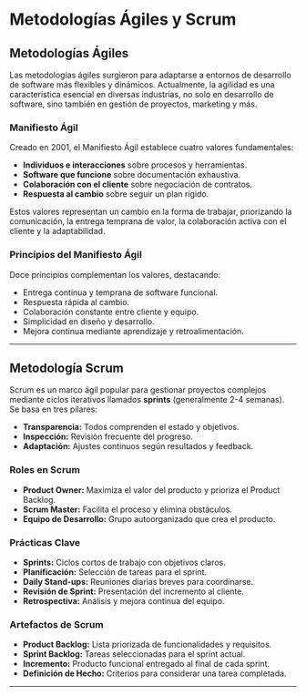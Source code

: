 # Metodologías Ágiles y Scrum

## Metodologías Ágiles

Las metodologías ágiles surgieron para adaptarse a entornos de desarrollo de software más flexibles y dinámicos. Actualmente, la agilidad es una característica esencial en diversas industrias, no solo en desarrollo de software, sino también en gestión de proyectos, marketing y más.

### Manifiesto Ágil

Creado en 2001, el Manifiesto Ágil establece cuatro valores fundamentales:

- **Individuos e interacciones** sobre procesos y herramientas.
- **Software que funcione** sobre documentación exhaustiva.
- **Colaboración con el cliente** sobre negociación de contratos.
- **Respuesta al cambio** sobre seguir un plan rígido.

Estos valores representan un cambio en la forma de trabajar, priorizando la comunicación, la entrega temprana de valor, la colaboración activa con el cliente y la adaptabilidad.

### Principios del Manifiesto Ágil

Doce principios complementan los valores, destacando:

- Entrega continua y temprana de software funcional.
- Respuesta rápida al cambio.
- Colaboración constante entre cliente y equipo.
- Simplicidad en diseño y desarrollo.
- Mejora continua mediante aprendizaje y retroalimentación.

---

## Metodología Scrum

Scrum es un marco ágil popular para gestionar proyectos complejos mediante ciclos iterativos llamados **sprints** (generalmente 2-4 semanas). Se basa en tres pilares:

- **Transparencia:** Todos comprenden el estado y objetivos.
- **Inspección:** Revisión frecuente del progreso.
- **Adaptación:** Ajustes continuos según resultados y feedback.

### Roles en Scrum

- **Product Owner:** Maximiza el valor del producto y prioriza el Product Backlog.
- **Scrum Master:** Facilita el proceso y elimina obstáculos.
- **Equipo de Desarrollo:** Grupo autoorganizado que crea el producto.

### Prácticas Clave

- **Sprints:** Ciclos cortos de trabajo con objetivos claros.
- **Planificación:** Selección de tareas para el sprint.
- **Daily Stand-ups:** Reuniones diarias breves para coordinarse.
- **Revisión de Sprint:** Presentación del incremento al cliente.
- **Retrospectiva:** Análisis y mejora continua del equipo.

### Artefactos de Scrum

- **Product Backlog:** Lista priorizada de funcionalidades y requisitos.
- **Sprint Backlog:** Tareas seleccionadas para el sprint actual.
- **Incremento:** Producto funcional entregado al final de cada sprint.
- **Definición de Hecho:** Criterios para considerar una tarea completada.

---
